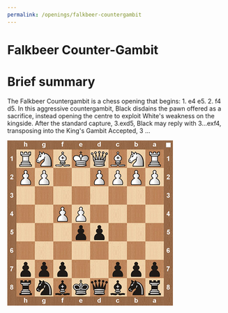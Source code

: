 ```yaml
---
permalink: /openings/falkbeer-countergambit
---
```

Falkbeer Counter-Gambit
=======================

# Brief summary


The Falkbeer Countergambit is a chess opening that begins: 1. e4 e5. 2. f4 d5. In this aggressive countergambit, Black disdains the pawn offered as a sacrifice, instead opening the centre to exploit White's weakness on the kingside. After the standard capture, 3.exd5, Black may reply with 3...exf4, transposing into the King's Gambit Accepted, 3 ...

<img src="/img/Falkbeer Counter-Gambit.jpg"/>
